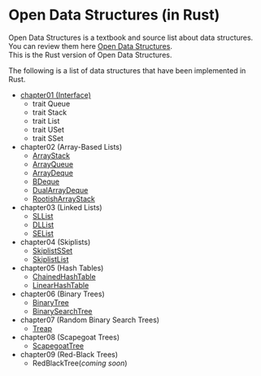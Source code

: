 # Open Data Structures (in Rust)

Open Data Structures is a textbook and source list about data structures. You can review them here [Open Data Structures](https://opendatastructures.org/).  
This is the Rust version of Open Data Structures. 

The following is a list of data structures that have been implemented in Rust.

* [chapter01 (Interface)](/chapter01/src/interface.rs)
    * trait Queue
    * trait Stack
    * trait List
    * trait USet
    * trait SSet
* chapter02 (Array-Based Lists)
    * [ArrayStack](/chapter02/src/arraystack.rs)
    * [ArrayQueue](/chapter02/src/arrayqueue.rs)
    * [ArrayDeque](/chapter02/src/arraydeque.rs)
    * [BDeque](/chapter02/src/boundeddeque.rs)
    * [DualArrayDeque](/chapter02/src/dualarraydeque.rs)
    * [RootishArrayStack](/chapter02/src/rootisharraystack.rs)
* chapter03 (Linked Lists)
    * [SLList](/chapter03/src/sllist.rs)
    * [DLList](/chapter03/src/dllist.rs)
    * [SEList](/chapter03/src/selist.rs)
* chapter04 (Skiplists)
    * [SkiplistSSet](/chapter04/src/skiplistsset.rs)
    * [SkiplistList](/chapter04/src/skiplistlist.rs)
* chapter05 (Hash Tables)
    * [ChainedHashTable](/chapter05/src/chainedhashtable.rs)
    * [LinearHashTable](/chapter05/src/linearhashtable.rs)
* chapter06 (Binary Trees)
    * [BinaryTree](/chapter06/src/binarytree.rs)
    * [BinarySearchTree](/chapter06/src/binarysearchtree.rs)
* chapter07 (Random Binary Search Trees)
    * [Treap](/chapter07/src/treap.rs)
* chapter08 (Scapegoat Trees)
    * [ScapegoatTree](/chapter08/src/scapegoattree.rs)
* chapter09 (Red-Black Trees)
    * RedBlackTree(*coming soon*)